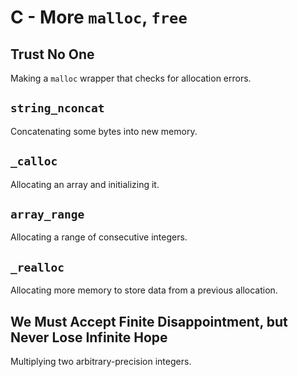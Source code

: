 # C - More `malloc`, `free`

## Trust No One
Making a `malloc` wrapper that checks for allocation errors.

## `string_nconcat`
Concatenating some bytes into new memory.

## `_calloc`
Allocating an array and initializing it.

## `array_range`
Allocating a range of consecutive integers.

## `_realloc`
Allocating more memory to store data from a previous allocation.

## We Must Accept Finite Disappointment, but Never Lose Infinite Hope
Multiplying two arbitrary-precision integers.
